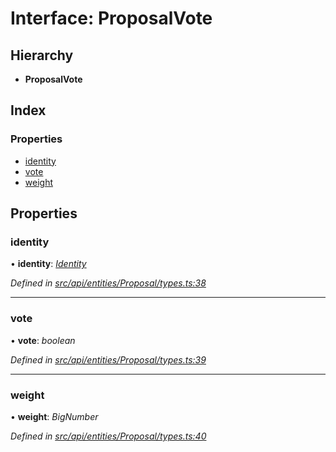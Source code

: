 # Interface: ProposalVote

## Hierarchy

* **ProposalVote**

## Index

### Properties

* [identity](api_entities_proposal.proposalvote.md#identity)
* [vote](api_entities_proposal.proposalvote.md#vote)
* [weight](api_entities_proposal.proposalvote.md#weight)

## Properties

###  identity

• **identity**: *[Identity](../classes/api_entities_identity.identity.md)*

*Defined in [src/api/entities/Proposal/types.ts:38](https://github.com/PolymathNetwork/polymesh-sdk/blob/d7c2770/src/api/entities/Proposal/types.ts#L38)*

___

###  vote

• **vote**: *boolean*

*Defined in [src/api/entities/Proposal/types.ts:39](https://github.com/PolymathNetwork/polymesh-sdk/blob/d7c2770/src/api/entities/Proposal/types.ts#L39)*

___

###  weight

• **weight**: *BigNumber*

*Defined in [src/api/entities/Proposal/types.ts:40](https://github.com/PolymathNetwork/polymesh-sdk/blob/d7c2770/src/api/entities/Proposal/types.ts#L40)*
